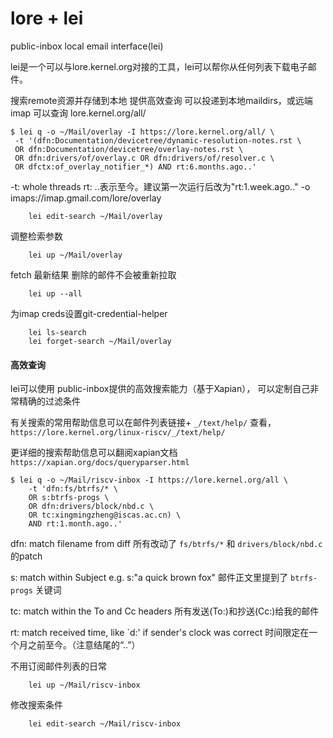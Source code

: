 # lore + lei

public-inbox local email interface(lei)

lei是一个可以与lore.kernel.org对接的工具，lei可以帮你从任何列表下载电子邮件。

搜索remote资源并存储到本地
提供高效查询
可以投递到本地maildirs，或远端imap
可以查询 lore.kernel.org/all/

```
$ lei q -o ~/Mail/overlay -I https://lore.kernel.org/all/ \
 -t '(dfn:Documentation/devicetree/dynamic-resolution-notes.rst \
 OR dfn:Documentation/devicetree/overlay-notes.rst \
 OR dfn:drivers/of/overlay.c OR dfn:drivers/of/resolver.c \
 OR dfctx:of_overlay_notifier_*) AND rt:6.months.ago..'
```

-t: whole threads
rt: ..表示至今。建议第一次运行后改为"rt:1.week.ago.."
-o imaps://imap.gmail.com/lore/overlay

        lei edit-search ~/Mail/overlay

调整检索参数

        lei up ~/Mail/overlay

fetch 最新结果
删除的邮件不会被重新拉取

        lei up --all

为imap creds设置git-credential-helper

        lei ls-search
        lei forget-search ~/Mail/overlay

#### 高效查询

lei可以使用 public-inbox提供的高效搜索能力（基于Xapian），
可以定制自己非常精确的过滤条件

有关搜索的常用帮助信息可以在邮件列表链接+ `_/text/help/` 查看，
`https://lore.kernel.org/linux-riscv/_/text/help/`

更详细的搜索帮助信息可以翻阅xapian文档
`https://xapian.org/docs/queryparser.html`

```
$ lei q -o ~/Mail/riscv-inbox -I https://lore.kernel.org/all \
    -t 'dfn:fs/btrfs/* \
    OR s:btrfs-progs \
    OR dfn:drivers/block/nbd.c \
    OR tc:xingmingzheng@iscas.ac.cn) \
    AND rt:1.month.ago..'
```

dfn: match filename from diff
所有改动了 `fs/btrfs/*` 和 `drivers/block/nbd.c` 的patch

s:   match within Subject  e.g. s:"a quick brown fox"
邮件正文里提到了 `btrfs-progs` 关键词

tc:  match within the To and Cc headers
所有发送(To:)和抄送(Cc:)给我的邮件

rt:  match received time, like `d:' if sender's clock was correct
时间限定在一个月之前至今。（注意结尾的“..”）

不用订阅邮件列表的日常

        lei up ~/Mail/riscv-inbox

修改搜索条件

        lei edit-search ~/Mail/riscv-inbox


